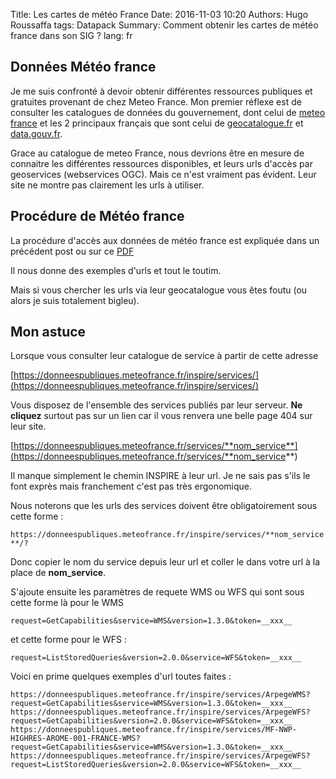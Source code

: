 Title: Les cartes de météo France
Date: 2016-11-03 10:20
Authors: Hugo Roussaffa
tags: Datapack
Summary: Comment obtenir les cartes de météo france dans son SIG ?
lang: fr

## Données Météo france

Je me suis confronté à devoir obtenir différentes ressources publiques et gratuites provenant de chez Meteo France. 
Mon premier réflexe est de consulter les catalogues de données du gouvernement, dont celui de [meteo france](https://donneespubliques.meteofrance.fr) et les 2 principaux français que sont celui de [geocatalogue.fr](l'IGN) et [data.gouv.fr](data.gouv.fr).

Grace au catalogue de meteo France, nous devrions être en mesure de connaitre les différentes ressources disponibles, et leurs urls d'accès par geoservices (webservices OGC). Mais ce n'est vraiment pas évident. Leur site ne montre pas clairement les urls à utiliser. 

## Procédure de Météo france

La procédure d'accès aux données de météo france est expliquée dans un précédent post ou sur ce [PDF](https://donneespubliques.meteofrance.fr/client/gfx/utilisateur/File/documentation-webservices-inspire.pdf)

Il nous donne des exemples d'urls et tout le toutim.

Mais si vous chercher les urls via leur geocatalogue vous êtes foutu (ou alors je suis totalement bigleu).

## Mon astuce
Lorsque vous consulter leur catalogue de service à partir de cette adresse 

[https://donneespubliques.meteofrance.fr/inspire/services/](https://donneespubliques.meteofrance.fr/inspire/services/)

Vous disposez de l'ensemble des services publiés par leur serveur. **Ne cliquez** surtout pas sur un lien car il vous renvera une belle page 404 sur leur site.

[https://donneespubliques.meteofrance.fr/services/**nom_service**](https://donneespubliques.meteofrance.fr/services/**nom_service**)

Il manque simplement le chemin INSPIRE à leur url. Je ne sais pas s'ils le font exprès mais franchement c'est pas très ergonomique.

Nous noterons que les urls des services doivent être obligatoirement sous cette forme :

```https://donneespubliques.meteofrance.fr/inspire/services/**nom_service**/? ``` 

Donc copier le nom du service depuis leur url et coller le dans votre url à la place de **nom_service**.

S'ajoute ensuite les paramètres de requete WMS ou WFS qui sont sous cette forme là pour le WMS

~~~
request=GetCapabilities&service=WMS&version=1.3.0&token=__xxx__
~~~

et cette forme pour le WFS :

~~~
request=ListStoredQueries&version=2.0.0&service=WFS&token=__xxx__
~~~

Voici en prime quelques exemples d'url toutes faites :

~~~
https://donneespubliques.meteofrance.fr/inspire/services/ArpegeWMS?request=GetCapabilities&service=WMS&version=1.3.0&token=__xxx__
https://donneespubliques.meteofrance.fr/inspire/services/ArpegeWFS?request=GetCapabilities&version=2.0.0&service=WFS&token=__xxx__
https://donneespubliques.meteofrance.fr/inspire/services/MF-NWP-HIGHRES-AROME-001-FRANCE-WMS?request=GetCapabilities&service=WMS&version=1.3.0&token=__xxx__
https://donneespubliques.meteofrance.fr/inspire/services/ArpegeWFS?request=ListStoredQueries&version=2.0.0&service=WFS&token=__xxx__
~~~

